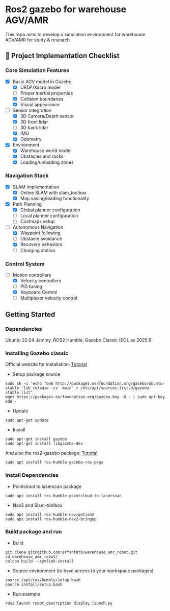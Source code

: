 # Ros2 gazebo for warehouse AGV/AMR

This repo aims to develop a simulation environment for warehouse AGV/AMR for study & research.

## 🚀 Project Implementation Checklist
### Core Simulation Features
- [x] Basic AGV model in Gazebo
  - [x] URDF/Xacro model
  - [ ] Proper inertial properties
  - [x] Collision boundaries
  - [x] Visual appearance

- [ ] Sensor integration
  - [x] 3D Camera/Depth sensor
  - [x] 3D front lidar
  - [ ] 3D back lidar 
  - [x] IMU
  - [x] Odometry
- [x] Environment
  - [x] Warehouse world model
  - [x] Obstacles and racks
  - [x] Loading/unloading zones

### Navigation Stack
- [x] SLAM Implementation
  - [x] Online SLAM with slam_toolbox
  - [x] Map saving/loading functionality
- [x] Path Planning
  - [x] Global planner configuration
  - [ ] Local planner configuration
  - [ ] Costmaps setup
- [ ] Autonomous Navigation
  - [x] Waypoint following
  - [ ] Obstacle avoidance
  - [x] Recovery behaviors
  - [ ] Charging station

### Control System
- [ ] Motion controllers
  - [x] Velocity controllers
  - [ ] PID tuning
  - [x] Keyboard Control 
  - [ ] Multiplexer velocity control

## Getting Started

### Dependencies
Ubuntu 22.04 Jammy,
ROS2 Humble,
Gazebo Classic (EOL as 2025.1)

### Installing Gazebo classic
Official website for installation: [Tutorial](https://classic.gazebosim.org/tutorials?tut=install_ubuntu) <br />

* Setup package source 
```
sudo sh -c 'echo "deb http://packages.osrfoundation.org/gazebo/ubuntu-stable `lsb_release -cs` main" > /etc/apt/sources.list.d/gazebo-stable.list'
wget https://packages.osrfoundation.org/gazebo.key -O - | sudo apt-key add -
```
* Update
```
sudo apt-get update
```
* Install
```
sudo apt-get install gazebo
sudo apt-get install libgazebo-dev
```
And also the ros2-gazebo package: [Tutorial](https://classic.gazebosim.org/tutorials?tut=ros2_installing)
```
sudo apt install ros-humble-gazebo-ros-pkgs
```

### Install Dependencies
* Pointcloud to laserscan package
```
sudo apt install ros-humble-pointcloud-to-laserscan
```

* Nav2 and Slam-toolbox
``` 
sudo apt install ros-humble-navigation2
sudo apt install ros-humble-nav2-bringup
```

### Build package and run

* Build
```
git clone git@github.com:erfantbtb/warehouse_amr_robot.git
cd warehouse_amr_robot/
colcon build --symlink-install
```
* Source environment (to have access to your workspace packages)
``` 
source /opt/ros/humble/setup.bash
source install/setup.bash
```

* Run example
```
ros2 launch robot_description display.launch.py
```

